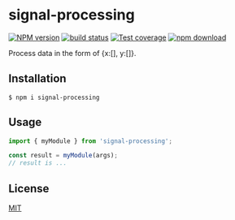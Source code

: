 # signal-processing

[![NPM version][npm-image]][npm-url]
[![build status][ci-image]][ci-url]
[![Test coverage][codecov-image]][codecov-url]
[![npm download][download-image]][download-url]

Process data in the form of {x:[], y:[]}.

## Installation

`$ npm i signal-processing`

## Usage

```js
import { myModule } from 'signal-processing';

const result = myModule(args);
// result is ...
```

## License

[MIT](./LICENSE)

[npm-image]: https://img.shields.io/npm/v/signal-processing.svg
[npm-url]: https://www.npmjs.com/package/signal-processing
[ci-image]: https://github.com/cheminfo/signal-processing/workflows/Node.js%20CI/badge.svg?branch=main
[ci-url]: https://github.com/cheminfo/signal-processing/actions?query=workflow%3A%22Node.js+CI%22
[codecov-image]: https://img.shields.io/codecov/c/github/cheminfo/signal-processing.svg
[codecov-url]: https://codecov.io/gh/cheminfo/signal-processing
[download-image]: https://img.shields.io/npm/dm/signal-processing.svg
[download-url]: https://www.npmjs.com/package/signal-processing
